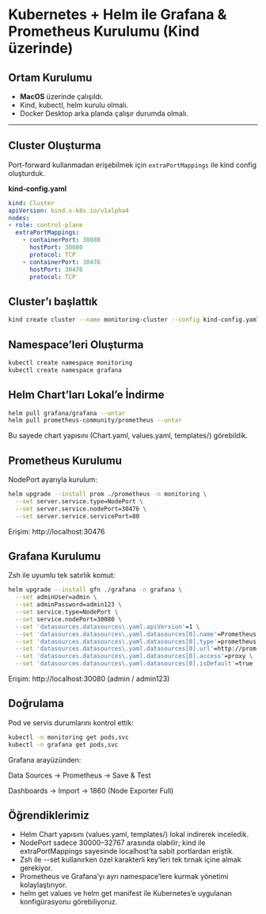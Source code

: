 # Kubernetes + Helm ile Grafana & Prometheus Kurulumu (Kind üzerinde)

## Ortam Kurulumu
- **MacOS** üzerinde çalışıldı.
- Kind, kubectl, helm kurulu olmalı.
- Docker Desktop arka planda çalışır durumda olmalı.

---

## Cluster Oluşturma
Port-forward kullanmadan erişebilmek için `extraPortMappings` ile kind config oluşturduk.

**kind-config.yaml**
```yaml
kind: Cluster
apiVersion: kind.x-k8s.io/v1alpha4
nodes:
- role: control-plane
  extraPortMappings:
    - containerPort: 30080
      hostPort: 30080
      protocol: TCP
    - containerPort: 30476
      hostPort: 30476
      protocol: TCP
```

## Cluster’ı başlattık
```bash
kind create cluster --name monitoring-cluster --config kind-config.yaml
```

## Namespace’leri Oluşturma
```bash
kubectl create namespace monitoring
kubectl create namespace grafana
```

## Helm Chart’ları Lokal’e İndirme
```bash
helm pull grafana/grafana --untar
helm pull prometheus-community/prometheus --untar
```
Bu sayede chart yapısını (Chart.yaml, values.yaml, templates/) görebildik.

## Prometheus Kurulumu
NodePort ayarıyla kurulum:
```bash
helm upgrade --install prom ./prometheus -n monitoring \
  --set server.service.type=NodePort \
  --set server.service.nodePort=30476 \
  --set server.service.servicePort=80
```
Erişim:
http://localhost:30476

## Grafana Kurulumu
Zsh ile uyumlu tek satırlık komut:
```bash
helm upgrade --install gfn ./grafana -n grafana \
  --set adminUser=admin \
  --set adminPassword=admin123 \
  --set service.type=NodePort \
  --set service.nodePort=30080 \
  --set 'datasources.datasources\.yaml.apiVersion'=1 \
  --set 'datasources.datasources\.yaml.datasources[0].name'=Prometheus \
  --set 'datasources.datasources\.yaml.datasources[0].type'=prometheus \
  --set 'datasources.datasources\.yaml.datasources[0].url'=http://prom-prometheus-server.monitoring.svc.cluster.local \
  --set 'datasources.datasources\.yaml.datasources[0].access'=proxy \
  --set 'datasources.datasources\.yaml.datasources[0].isDefault'=true
```
Erişim:
http://localhost:30080 (admin / admin123)

## Doğrulama
Pod ve servis durumlarını kontrol ettik:
```bash
kubectl -n monitoring get pods,svc
kubectl -n grafana get pods,svc
```
Grafana arayüzünden:

Data Sources → Prometheus → Save & Test

Dashboards → Import → 1860 (Node Exporter Full)

## Öğrendiklerimiz
- Helm Chart yapısını (values.yaml, templates/) lokal indirerek inceledik.
- NodePort sadece 30000–32767 arasında olabilir; kind ile extraPortMappings sayesinde localhost’ta sabit portlardan eriştik.
- Zsh ile --set kullanırken özel karakterli key’leri tek tırnak içine almak gerekiyor.
- Prometheus ve Grafana’yı ayrı namespace’lere kurmak yönetimi kolaylaştırıyor.
- helm get values ve helm get manifest ile Kubernetes’e uygulanan konfigürasyonu görebiliyoruz.

